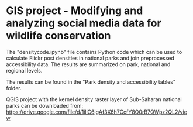# GIS project - Modifying and analyzing social media data for wildlife conservation

The "densitycode.ipynb" file contains Python code which can be used to calculate Flickr post densities in national parks and join preprocessed accessibility data. The results are summarized on park, national and regional levels. 

The results can be found in the "Park density and accessibility tables" folder.

QGIS project with the kernel density raster layer of Sub-Saharan national parks can be downloaded from: https://drive.google.com/file/d/1iliC6jgAf3X6h7CcfY8O0rB7QWpz2QL2/view
